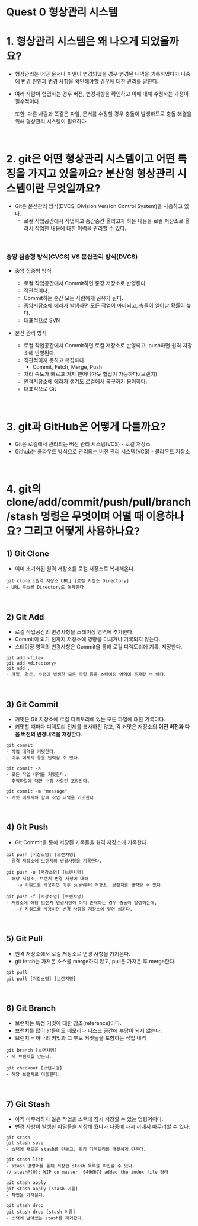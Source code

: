 # Quest 0 형상관리 시스템

# 1. 형상관리 시스템은 왜 나오게 되었을까요?

- 형상관리는 어떤 문서나 파일이 변경되었을 경우 변경된 내역을 기록하였다가 나중에 변경 원인과 변경 사항을 확인해야할 경우에 대한 관리를 말한다.
- 여러 사람이 협업하는 경우 버전, 변경사항을 확인하고 이에 대해 수정하는 과정이 필수적이다.
    
    또한, 다른 사람과 똑같은 파일, 문서를 수정할 경우 충돌이 발생하므로 충돌 해결을 위해 형상관리 시스템이 필요하다.
    
<br />

# 2. git은 어떤 형상관리 시스템이고 어떤 특징을 가지고 있을까요? 분산형 형상관리 시스템이란 무엇일까요?

- Git은 분산관리 방식(DVCS, Division Version Control System)을 사용하고 있다.
    - 로컬 작업공간에서 작업하고 중간중간 올리고자 하는 내용을 로컬 저장소로 올려서 작업한 내용에 대한 이력을 관리할 수 있다.

<br />

### 중앙 집중형 방식(CVCS) VS 분산관리 방식(DVCS)

- 중앙 집중형 방식
    - 로컬 작업공간에서 Commit하면 중장 저장소로 반영된다.
    - 직관적이다.
    - Commit하는 순간 모든 사람에게 공유가 된다.
    - 중앙저장소에 에러가 발생하면 모든 작업이 마비되고, 충돌이 일어날 확률이 높다.
    - 대표적으로 SVN

- 분산 관리 방식
    - 로컬 작업공간에서 Commit하면 로컬 저장소로 반영되고, push하면 원격 저장소에 반영된다.
    - 직관적이지 못하고 복잡하다.
        - Commit, Fetch, Merge, Push
    - 처리 속도가 빠르고 가지 뻗어나가듯 협업이 가능하다.(브랜치)
    - 원격저장소에 에러가 생겨도 로컬에서 복구하기 용이하다.
    - 대표적으로 Git


<br />

# 3. git과 GitHub은 어떻게 다를까요?

- Git은 로컬에서 관리되는 버전 관리 시스템(VCS) - 로컬 저장소
- Github는 클라우드 방식으로 관리되는 버전 관리 시스템(VCS) - 클라우드 저장소


<br />

# 4. git의 clone/add/commit/push/pull/branch/stash 명령은 무엇이며 어떨 때 이용하나요? 그리고 어떻게 사용하나요?

## 1) Git Clone

- 이미 초기화된 원격 저장소를 로컬 저장소로 복제해온다.

```
git clone [원격 저장소 URL] [로컬 저장소 Directory]
- URL 주소를 Directory로 복제한다.
```


<br />

## 2) Git Add

- 로컬 작업공간의 변경사항을 스테이징 영역에 추가한다.
- Commit이 되기 전까지 저장소에 영향을 미치거나 기록되지 않는다.
- 스테이징 영역의 변경사항은 Commit을 통해 로컬 디렉토리에 기록, 저장한다.

```
git add <file>
git add <directory>
git add .
- 파일, 경로, 수정이 발생한 모든 파일 등을 스테이징 영역에 추가할 수 있다.
```

<br />

## 3) Git Commit

- 커밋은 Git 저장소에 로컬 디렉토리에 있는 모든 파일에 대한 기록이다.
- 커밋할 때마다 디렉토리 전체를 복사하진 않고, 각 커밋은 저장소의 **이전 버전과 다음 버전의 변경내역을 저장**한다.

```
git commit
- 작업 내역을 커밋한다.
- 이후 메세지 등을 입력할 수 있다.

git commit -a
- 모든 작업 내역을 커밋한다.
- 추적파일에 대한 수정 사항만 포함된다.

git commit -m "message"
- 커밋 메세지와 함께 작업 내역을 커밋한다.
```

<br />

## 4) Git Push

- Git Commit을 통해 저장된 기록들을 원격 저장소에 기록한다.

```
git push [저장소명] [브랜치명]
- 원격 저장소에 브랜치의 변경사항을 기록한다.

git push -u [저장소명] [브랜치명]
- 해당 저장소, 브랜치 변경 사항에 대해
	-u 키워드를 사용하면 이후 push부터 저장소, 브랜치를 생략할 수 있다.

git push -f [저장소명] [브랜치명]
- 저장소에 해당 브랜치 변경사항이 이미 존재하는 경우 충돌이 발생하는데,
	-f 키워드를 사용하면 변경 사항을 저장소에 덮어 씌운다.
```

<br />

## 5) Git Pull

- 원격 저장소에서 로컬 저장소로 변경 사항을 가져온다.
- git fetch는 가져온 소스를 merge하지 않고, pull은 가져온 후 merge한다.

```
git pull
git pull [저장소명] [브랜치명]
```

<br />

## 6) Git Branch

- 브랜치는 특정 커밋에 대한 참조(reference)이다.
- 브랜치를 많이 만들어도 메모리나 디스크 공간에 부담이 되지 않는다.
- 브랜치 = 하나의 커밋과 그 부모 커밋들을 포함하는 작업 내역

```
git branch [브랜치명]
- 새 브랜치를 만든다.

git checkout [브랜치명]
- 해당 브랜치로 이동한다.
```

<br />

## 7) Git Stash

- 아직 마무리하지 않은 작업을 스택에 잠시 저장할 수 있는 명령어이다.
- 변경 사항이 발생한 파일들을 저장해 뒀다가 나중에 다시 꺼내서 마무리할 수 있다.

```
git stash
git stash save
- 스택에 새로운 stash를 만들고, 워킹 디렉토리를 깨끗하게 만든다.

git stash list
- stash 명령어를 통해 저장한 stash 목록을 확인할 수 있다.
// stash@{0}: WIP on master: 049d078 added the index file 형태

git stash apply
git stash apply [stash 이름]
- 작업을 가져온다.

git stash drop
git stash drop [stash 이름]
- 스택에 남아있는 stash를 제거한다.
```